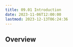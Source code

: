 ```yaml
---
title: 09.01 Introduction
date: 2023-11-06T12:00:00
lastmod: 2023-12-13T06:24:36
---
```


## Overview
